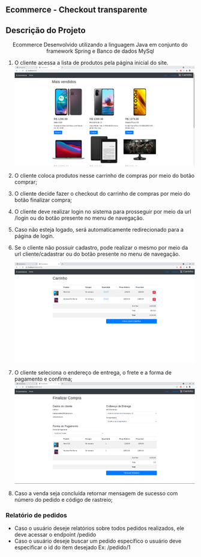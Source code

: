 ## Ecommerce - Checkout transparente

## Descrição do Projeto
<p align="center">Ecommerce Desenvolvido utilizando a linguagem Java em conjunto do framework Spring e Banco de dados MySql</p>


1) O cliente acessa a lista de produtos pela página inicial do site.
   ![alt text](/src/main/resources/static/images/homepage.png?raw=true)
2) O cliente coloca produtos nesse carrinho de compras por meio do botão comprar;
3) O cliente decide fazer o checkout do carrinho de compras por meio do botão finalizar compra;
4) O cliente deve realizar login no sistema para prosseguir por meio da url /login ou do botão presente no menu de navegação.
5) Caso não esteja logado, será automaticamente redirecionado para a página de login.
6) Se o cliente não possuir cadastro, pode realizar o mesmo por meio da url cliente/cadastrar ou do botão presente no menu de navegação.
   
   ![alt text](/src/main/resources/static/images/carrinho.png?raw=true)
7) O cliente seleciona o endereço de entrega, o frete e a forma de pagamento e confirma;
   ![alt text](/src/main/resources/static/images/finalizar.png?raw=true)
8) Caso a venda seja concluída retornar mensagem de sucesso com número do pedido e código de rastreio;

### Relatório de pedidos

- Caso o usuário deseje relatórios sobre todos pedidos realizados, ele deve acessar o endpoint /pedido
- Caso o usuário deseje buscar um pedido específico o usuário deve especificar o id do item desejado Ex: /pedido/1
